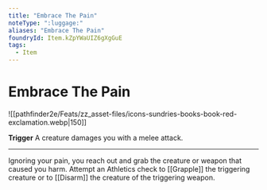 ```yaml
---
title: "Embrace The Pain"
noteType: ":luggage:"
aliases: "Embrace The Pain"
foundryId: Item.kZpYWaUIZ6gXgGuE
tags:
  - Item
---
```


# Embrace The Pain
![[pathfinder2e/Feats/zz_asset-files/icons-sundries-books-book-red-exclamation.webp|150]]

**Trigger** A creature damages you with a melee attack.

* * *

Ignoring your pain, you reach out and grab the creature or weapon that caused you harm. Attempt an Athletics check to [[Grapple]] the triggering creature or to [[Disarm]] the creature of the triggering weapon.
